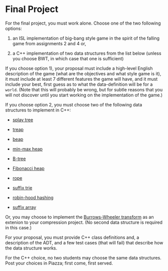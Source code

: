 # Final Project

For the final project, you must work alone. Choose one of the two
following options:

1. an ISL implementation of big-bang style game in the spirit of the
   falling game from assignments 2 and 4 or,

2. a C++ implementation of two data structures from the list below
  (unless you choose BWT, in which case that one is sufficient)

If you choose option 1), your proposal must include a high-level
English description of the game (what are the objectives and what
style game is it), it must include at least 7 different features the
game will have, and it must include your best, first guess as to what
the data-definition will be for a `world`. (Note that this will
probably be wrong, but for subtle reasons that you will not discover
until you start working on the implementation of the game.)

If you choose option 2, you must choose two of the following data
structures to implement in C++:

* [splay tree](http://www.cs.cmu.edu/~sleator/papers/self-adjusting.pdf)
  <!--- relic -->

* [treap](http://faculty.washington.edu/aragon/pubs/rst89.pdf)
  <!--- siddharth -->

* [beap](http://www.sciencedirect.com/science/article/pii/0022000080900379)

* [min-max heap](http://www.akira.ruc.dk/~keld/teaching/algoritmedesign_f03/Artikler/02/Atkinson86.pdf) <!--- sangrin -->

* [B-tree](http://people.cs.aau.dk/~simas/aalg06/UbiquitBtree.pdf)
  <!--- siddharth -->

* [Fibonacci heap](https://www.cs.princeton.edu/courses/archive/fall03/cs528/handouts/fibonacci%20heaps.pdf) <!--- relic --> 

* [rope](http://citeseer.ist.psu.edu/viewdoc/download?doi=10.1.1.14.9450&rep=rep1&type=pdf)

* [suffix trie](http://airelles.i3s.unice.fr/files/Weiner.pdf)
  <!--- sangrin -->

* [robin-hood hashing](https://cs.uwaterloo.ca/research/tr/1986/CS-86-14.pdf)

* [suffix array](http://webglimpse.net/pubs/suffix.pdf)

Or, you may choose to implement the [Burrows-Wheeler
transform](https://en.wikipedia.org/wiki/Burrows%E2%80%93Wheeler_transform)
as an extenion to your compression project. (No second data structure is required in this case.)

For your proposal, you must provide C++ class definitions and, a
description of the ADT, and a few test cases (that will fail) that
describe how the data structure works.

For the C++ choice, no two students may choose the same data
structures. Post your choices in Piazza; first come, first served.

